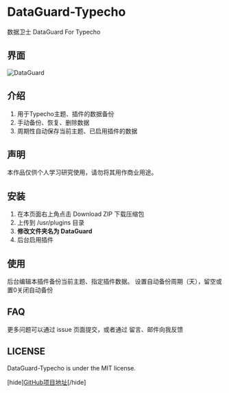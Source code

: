 # DataGuard-Typecho
数据卫士 DataGuard For Typecho

## 界面
![DataGuard](https://cdn.jsdelivr.net/gh/Jesus0s/BlogStatic@latest/usr/uploads/2020/12/1401237728.png)

## 介绍
  1. 用于Typecho主题、插件的数据备份
  2. 手动备份、恢复、删除数据
  3. 周期性自动保存当前主题、已启用插件的数据

## 声明
本作品仅供个人学习研究使用，请勿将其用作商业用途。

## 安装
  1. 在本页面右上角点击 Download ZIP 下载压缩包
  2. 上传到 /usr/plugins 目录
  3. **修改文件夹名为 DataGuard**
  4. 后台启用插件

## 使用
后台编辑本插件备份当前主题、指定插件数据。
设置自动备份周期（天），留空或置0关闭自动备份

## FAQ
更多问题可以通过 issue 页面提交，或者通过 留言、邮件向我反馈

## LICENSE
DataGuard-Typecho is under the MIT license.

[hide][GitHub项目地址](https://github.com/Jesus0s/DataGuard-Typecho)[/hide]